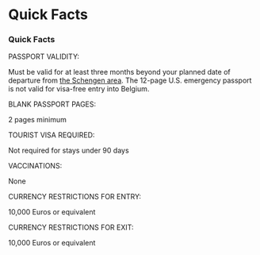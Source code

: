 # Quick Facts

### Quick Facts

PASSPORT VALIDITY:

Must be valid for at least three months beyond your planned date of departure from [the Schengen area](/content/travel/en/international-travel/before-you-go/travelers-with-special-considerations/schengen.html). The 12-page U.S. emergency passport is not valid for visa-free entry into Belgium.

BLANK PASSPORT PAGES:

2 pages minimum

TOURIST VISA REQUIRED:

Not required for stays under 90 days

VACCINATIONS:

None

CURRENCY RESTRICTIONS FOR ENTRY:

10,000 Euros or equivalent

CURRENCY RESTRICTIONS FOR EXIT:

10,000 Euros or equivalent